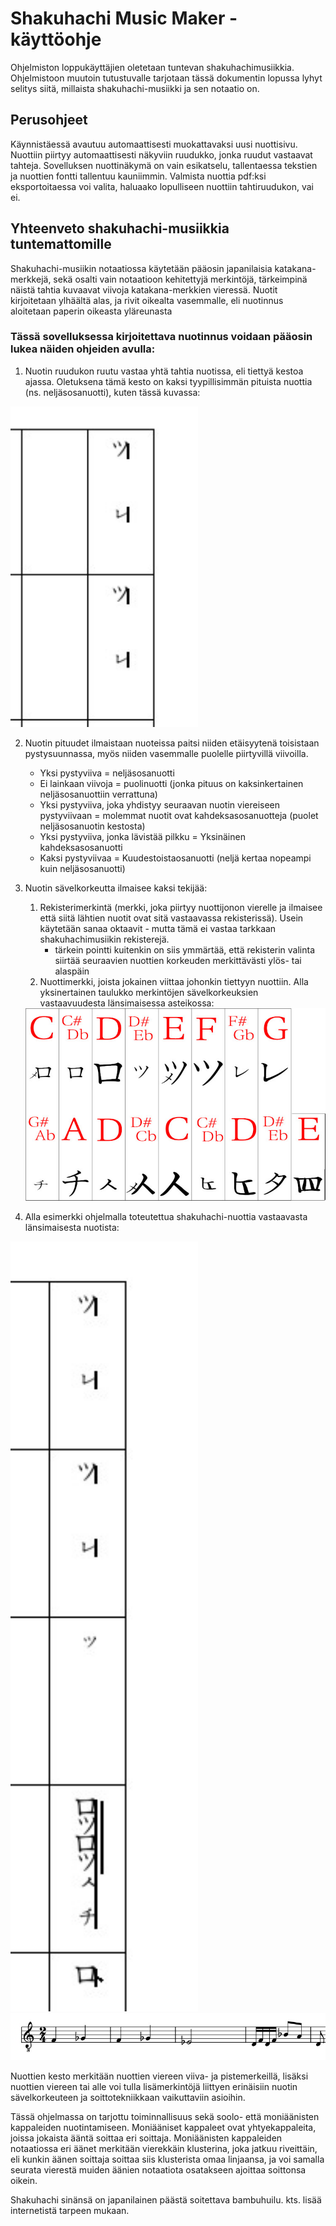 # Shakuhachi Music Maker -käyttöohje

Ohjelmiston loppukäyttäjien oletetaan tuntevan shakuhachimusiikkia. Ohjelmistoon muutoin tutustuvalle tarjotaan tässä dokumentin lopussa lyhyt selitys siitä, millaista shakuhachi-musiikki ja sen notaatio on.

## Perusohjeet

Käynnistäessä avautuu automaattisesti muokattavaksi uusi nuottisivu. Nuottiin piirtyy automaattisesti näkyviin ruudukko, jonka ruudut vastaavat tahteja.
Sovelluksen nuottinäkymä on vain esikatselu, tallentaessa tekstien ja nuottien fontti tallentuu kauniimmin.
Valmista nuottia pdf:ksi eksportoitaessa voi valita, haluaako lopulliseen nuottiin tahtiruudukon, vai ei.

## Yhteenveto shakuhachi-musiikkia tuntemattomille

Shakuhachi-musiikin notaatiossa käytetään pääosin japanilaisia katakana-merkkejä, sekä osalti vain notaatioon kehitettyjä merkintöjä, tärkeimpinä näistä tahtia kuvaavat viivoja katakana-merkkien vieressä. Nuotit kirjoitetaan ylhäältä alas, ja rivit oikealta vasemmalle, eli nuotinnus aloitetaan
paperin oikeasta yläreunasta

### Tässä sovelluksessa kirjoitettava nuotinnus voidaan pääosin lukea näiden ohjeiden avulla:

1. Nuotin ruudukon ruutu vastaa yhtä tahtia nuotissa, eli tiettyä kestoa ajassa. Oletuksena tämä kesto on kaksi tyypillisimmän pituista nuottia (ns. neljäsosanuotti), kuten tässä kuvassa:

<img src="https://github.com/ElectricShakuhachi/ot-harjoitustyo/blob/master/dokumentaatio/kuvat/nuotit/1.jpg" width="300">

2. Nuotin pituudet ilmaistaan nuoteissa paitsi niiden etäisyytenä toisistaan pystysuunnassa, myös niiden vasemmalle puolelle piirtyvillä viivoilla.
    - Yksi pystyviiva = neljäsosanuotti
    - Ei lainkaan viivoja = puolinuotti (jonka pituus on kaksinkertainen neljäsosanuottiin verrattuna)
    - Yksi pystyviiva, joka yhdistyy seuraavan nuotin viereiseen pystyviivaan = molemmat nuotit ovat kahdeksasosanuotteja (puolet neljäsosanuotin kestosta)
    - Yksi pystyviiva, jonka lävistää pilkku = Yksinäinen kahdeksasosanuotti
    - Kaksi pystyviivaa = Kuudestoistaosanuotti (neljä kertaa nopeampi kuin neljäsosanuotti)

3. Nuotin sävelkorkeutta ilmaisee kaksi tekijää:
    1. Rekisterimerkintä (merkki, joka piirtyy nuottijonon vierelle ja ilmaisee että siitä lähtien nuotit ovat sitä vastaavassa rekisterissä). Usein käytetään sanaa oktaavit - mutta tämä ei vastaa tarkkaan shakuhachimusiikin rekisterejä.
        - tärkein pointti kuitenkin on siis ymmärtää, että rekisterin valinta siirtää seuraavien nuottien korkeuden merkittävästi ylös- tai alaspäin
    2. Nuottimerkki, joista jokainen viittaa johonkin tiettyyn nuottiin. Alla yksinertainen taulukko merkintöjen sävelkorkeuksien vastaavuudesta länsimaisessa asteikossa:
    <img src="https://github.com/ElectricShakuhachi/ot-harjoitustyo/blob/master/dokumentaatio/kuvat/nuotit/tozan-western.jpg" width="640">

4. Alla esimerkki ohjelmalla toteutettua shakuhachi-nuottia vastaavasta länsimaisesta nuotista:

<img src="https://github.com/ElectricShakuhachi/ot-harjoitustyo/blob/master/dokumentaatio/kuvat/nuotit/2.jpg" width="300">

<img src="https://github.com/ElectricShakuhachi/ot-harjoitustyo/blob/master/dokumentaatio/kuvat/nuotit/2-western.jpg" width="800">

Nuottien kesto merkitään nuottien viereen viiva- ja pistemerkeillä, lisäksi nuottien viereen tai alle voi tulla lisämerkintöjä liittyen erinäisiin nuotin sävelkorkeuteen ja
soittotekniikkaan vaikuttaviin asioihin.

Tässä ohjelmassa on tarjottu toiminnallisuus sekä soolo- että moniäänisten kappaleiden nuotintamiseen. Moniääniset kappaleet ovat yhtyekappaleita, joissa jokaista ääntä soittaa
eri soittaja. Moniäänisten kappaleiden notaatiossa eri äänet merkitään vierekkäin klusterina, joka jatkuu riveittäin, eli kunkin äänen soittaja soittaa siis klusterista omaa linjaansa, ja voi samalla seurata vierestä muiden äänien notaatiota osatakseen ajoittaa soittonsa oikein.

Shakuhachi sinänsä on japanilainen päästä soitettava bambuhuilu. kts. lisää internetistä tarpeen mukaan.
